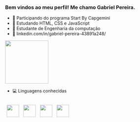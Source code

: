 ### Bem vindos ao meu perfil! Me chamo Gabriel Pereira. 


- 🌱 Participando do programa Start By Capgemini
- 🌱 Estudando HTML, CSS e JavaScript
- 🌱 Estudante de Engenharia da computação
- 🌱 linkedin.com/in/gabriel-pereira-43891a248/

<div>
    <img height="140em" src=https://github-readme-stats.vercel.app/api/top-langs/?username=gbrpereirap&layout=compact&show_icons=true&theme=github_dark>
</div>

- :computer: Linguagens conhecidas
<div style="display: inline_block"><br>
    <img align="center" height="40" weight="40" hspace="5" src="https://cdn.jsdelivr.net/gh/devicons/devicon/icons/c/c-original.svg" />
    <img align="center" height="40" weight="40" hspace="5" src="https://cdn.jsdelivr.net/gh/devicons/devicon/icons/cplusplus/cplusplus-original.svg" />
    <img align="center" height="40" weight="40" hspace="5" src="https://cdn.jsdelivr.net/gh/devicons/devicon/icons/python/python-original.svg" /> 
    <img align="center" height="40" weight="40" hspace="5" src="https://cdn.jsdelivr.net/gh/devicons/devicon/icons/java/java-original-wordmark.svg" />       
</div>


  
